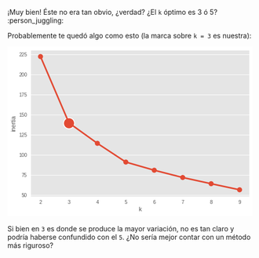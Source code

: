 ¡Muy bien! Éste no era tan obvio, ¿verdad? ¿El `k` óptimo es 3 ó 5? :person_juggling:

Probablemente te quedó algo como esto (la marca sobre `k = 3` es nuestra):

<img src="https://raw.githubusercontent.com/MumukiProject/mumuki-guia-python3-clustering/master/assets/iris_elbow_1672638446790.png" alt="iris_elbow_1672638446790.png" width="auto" height="auto">

Si bien en `3` es donde se produce la mayor variación, no es tan claro y podría haberse confundido con el `5`. ¿No sería mejor contar con un método más riguroso? 